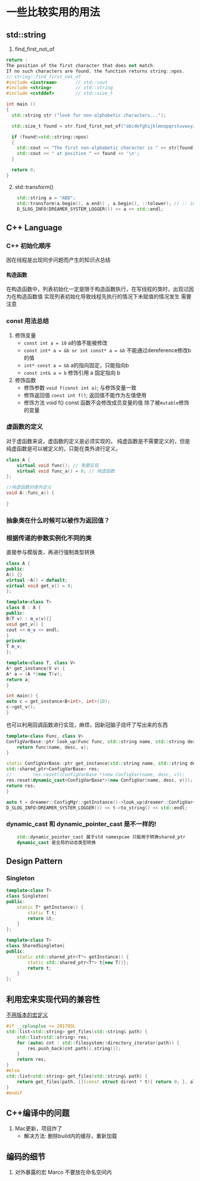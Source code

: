 # 一些比较实用的用法


## std::string
1. find_first_not_of  
```c++
return :
The position of the first character that does not match.
If no such characters are found, the function returns string::npos.
// string::find_first_not_of
#include <iostream>       // std::cout
#include <string>         // std::string
#include <cstddef>        // std::size_t

int main ()
{
  std::string str ("look for non-alphabetic characters...");

  std::size_t found = str.find_first_not_of("abcdefghijklmnopqrstuvwxyz ");

  if (found!=std::string::npos)
  {
    std::cout << "The first non-alphabetic character is " << str[found];
    std::cout << " at position " << found << '\n';
  }

  return 0;
}
```
2. std::transform()
```c++
    std::string a = "ABD";
    std::transform(a.begin(), a.end() , a.begin(), ::tolower); // :: indicate global space
    D_SLOG_INFO(DREAMER_SYSTEM_LOGGER()) << a << std::endl;
```

## C++ Language

### C++ 初始化顺序
因在线程是出现同步问题而产生的知识点总结
#### 构造函数
在构造函数中，列表初始化一定是限于构造函数执行，在写线程的类时，出现过因为在构造函数值
实现列表初始化导致线程先执行的情况下未赋值的情况发生 需要注意

### const 用法总结

1. 修饰变量
   - `const int a = 10` a的值不能被修改
   - `const int* a = &b or int const* a = &b` 不能通过dereference修改b的值
   - `int* const a = &b` a的指向固定，只能指向b
   - `const int& a = b` 修饰引用 a 固定指向 b 
2. 修饰函数
   - 修饰参数  `void f(const int a)`; 与修饰变量一致
   - 修饰返回值  `const int f()`; 返回值不能作为左值使用
   - 修饰方法 void f() const 函数不会修改成员变量的值 除了被`mutable`修饰的变量
### 虚函数的定义
对于虚函数来说，虚函数的定义是必须实现的。 纯虚函数是不需要定义的，但是纯虚函数是可以被定义的，只能在类外进行定义。
```c++
class A {
    virtual void func(); // 需要实现
    virtual void func_a() = 0; // 纯虚函数
};

//纯虚函数的类外定义
void A::func_a() {
    
}
```

### 抽象类在什么时候可以被作为返回值？

### 根据传递的参数实例化不同的类
直接参与模版类，再进行强制类型转换
```c++
class A {
public:
A() {}
virtual ~A() = default;
virtual void get_v() = 0;
};

template<class T>
class B : A {
public:
B(T v) : m_v(v){}
void get_v() {
cout << m_v << endl;
}
private:
T m_v;
};

template<class T, class V>
A* get_instance(V v) {
A* a = (A *)new T(v);
return a;
}

int main() {
auto c = get_instance<B<int>, int>(10);
c->get_v();
}
```
也可以利用回调函数进行实现，麻烦，因新冠脑子烧坏了写出来的东西
```c++
template<class Func, class V>
ConfigVarBase::ptr look_up(Func func, std::string name, std::string desc, V v) {
    return func(name, desc, v);
}

static ConfigVarBase::ptr get_instance(std::string name, std::string desc, V v) {
std::shared_ptr<ConfigVarBase> res;
//        res.reset((ConfigVarBase *)new ConfigVar(name, desc, v));
res.reset(dynamic_cast<ConfigVarBase*>(new ConfigVar(name, desc, v)));
return res;
}

auto t = dreamer::ConfigMgr::getInstance()->look_up(dreamer::ConfigVar<int>::get_instance, "port", "port", 80);
D_SLOG_INFO(DREAMER_SYSTEM_LOGGER()) << t->to_string() << std::endl;
```


### dynamic_cast 和 dynamic_pointer_cast 是不一样的!
```c++
    std::dynamic_pointer_cast 属于std namespcae 只能用于转换shared_ptr
    dynamic_cast 是全局的动态类型转换
```

## Design Pattern

### Singleton
```c++
template<class T>
class Singleton{
public:
    static T* getInstance() {
        static T t;
        return &t;
    }
};

template<class T>
class SharedSingleton{
public:
    static std::shared_ptr<T*> getInstance() {
        static std::shared_ptr<T*> t{new T()};
        return t;
    }
};
```
## 利用宏来实现代码的兼容性
[不用版本的宏定义](https://blog.csdn.net/guoqx/article/details/121043769)
```c++
#if __cplusplus >= 201703L
std::list<std::string> get_files(std::string& path) {
    std::list<std::string> res;
    for (auto& cnt : std::filesystem::directory_iterator(path)) {
		res.push_back(cnt.path().string());
	}
    return res;
}
#else
std::list<std::string> get_files(std::string& path) {
    return get_files(path, [](const struct dirent * t){ return 0; }, alphasort);
}
#endif
```

## C++编译中的问题
1. Mac更新，项目炸了
   - 解决方法: 删除build内的缓存，重新加载

## 编码的细节
1. 对外暴露的宏 Marco 不要放在命名空间内